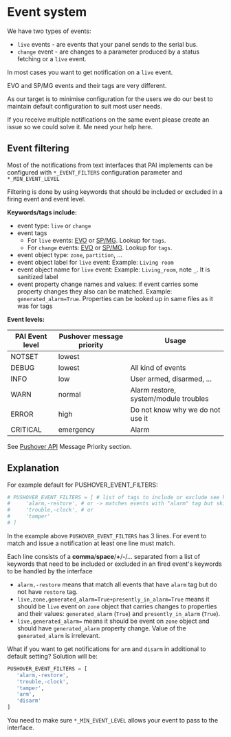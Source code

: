 # Event system

We have two types of events:
- `live` events - are events that your panel sends to the serial bus.
- `change` event - are changes to a parameter produced by a status fetching or a `live` event.

In most cases you want to get notification on a `live` event.

EVO and SP/MG events and their tags are very different.

As our target is to minimise configuration for the users we do our best to maintain default configuration to suit most user needs.

If you receive multiple notifications on the same event please create an issue so we could solve it. Me need your help here.

## Event filtering
Most of the notifications from text interfaces that PAI implements can be configured with `*_EVENT_FILTERS` configuration parameter and `*_MIN_EVENT_LEVEL`

Filtering is done by using keywords that should be included or excluded in a firing event and event level.

**Keywords/tags include:**
* event type: `live` or `change`
* event tags
    * For `live` events: [EVO](https://github.com/ParadoxAlarmInterface/pai/blob/master/paradox/hardware/evo/event.py) or [SP/MG](https://github.com/ParadoxAlarmInterface/pai/blob/master/paradox/hardware/spectra_magellan/event.py). Lookup for `tags`.
    * For `change` events: [EVO](https://github.com/ParadoxAlarmInterface/pai/blob/master/paradox/hardware/evo/property.py) or [SP/MG](https://github.com/ParadoxAlarmInterface/pai/blob/master/paradox/hardware/spectra_magellan/property.py). Lookup for `tags`.
* event object type: `zone`, `partition`, ...
* event object label for `live` event: Example: `Living room`
* event object name for `live` event: Example: `Living_room`, note `_`. It is sanitized label
* event property change names and values: if event carries some property changes they also can be matched. Example: `generated_alarm=True`. Properties can be looked up in same files as it was for tags

**Event levels:**

| PAI Event level | Pushover message priority | Usage                                 |
|-----------------|---------------------------|---------------------------------------|
| NOTSET          | lowest                    |                                       |
| DEBUG           | lowest                    | All kind of events                    |
| INFO            | low                       | User armed, disarmed, ...             |
| WARN            | normal                    | Alarm restore, system/module troubles |
| ERROR           | high                      | Do not know why we do not use it      |
| CRITICAL        | emergency                 | Alarm                                 |

See [Pushover API](https://pushover.net/api) Message Priority section.

## Explanation

For example default for PUSHOVER_EVENT_FILTERS:
```python
# PUSHOVER_EVENT_FILTERS = [ # list of tags to include or exclude see hardware event.py for tag list
#     'alarm,-restore', # or -> matches events with "alarm" tag but skips that have "restore" tag
#     'trouble,-clock', # or
#     'tamper'
# ]
```

In the example above `PUSHOVER_EVENT_FILTERS` has 3 lines. For event to match and issue a notification at least one line must match.

Each line consists of a **comma**/**space**/**+**/**-**/... separated from a list of keywords that need to be included or excluded in an fired event's keywords to be handled by the interface

* `alarm,-restore` means that match all events that have `alarm` tag but do not have `restore` tag.
* `live,zone,generated_alarm=True+presently_in_alarm=True` means it should be `live` event on `zone` object that carries changes to properties and their values: `generated_alarm` (`True`) and `presently_in_alarm` (`True`).
* `live,generated_alarm=` means it should be event on `zone` object and should have `generated_alarm` property change. Value of the `generated_alarm` is irrelevant.

What if you want to get notifications for `arm` and `disarm` in additional to default setting?
Solution will be:
```python
PUSHOVER_EVENT_FILTERS = [
   'alarm,-restore',
   'trouble,-clock',
   'tamper',
   'arm',
   'disarm'
]
```

You need to make sure `*_MIN_EVENT_LEVEL` allows your event to pass to the interface.